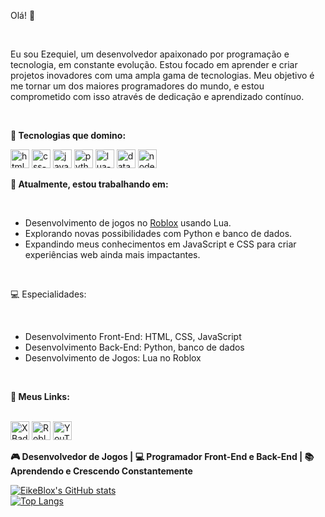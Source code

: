 <p>Olá! 👋</p>
<br>
<p>Eu sou Ezequiel, um desenvolvedor apaixonado por programação e tecnologia, em constante evolução. Estou focado em aprender e criar projetos inovadores com uma ampla gama de tecnologias. Meu objetivo é me tornar um dos maiores programadores do mundo, e estou comprometido com isso através de dedicação e aprendizado contínuo.</p>
<br>
<p style="font-weight: bold;">🔧 Tecnologias que domino:</p>
<img src="https://img.shields.io/badge/HTML-239120?style=for-the-badge&logo=html5&logoColor=white" alt="html-logo" height="30" />
<img src="https://img.shields.io/badge/CSS-239120?&style=for-the-badge&logo=css3&logoColor=white" alt="css-logo" height="30"/>
<img src="https://img.shields.io/badge/JavaScript-F7DF1E?style=for-the-badge&logo=javascript&logoColor=black" alt="javascript-logo" height="30"/>
<img src="https://img.shields.io/badge/Python-3776AB?style=for-the-badge&logo=python&logoColor=white" alt="python-logo" height="30"/>
<img src="https://img.shields.io/badge/Lua-2C2D72?style=for-the-badge&logo=lua&logoColor=white" alt="lua-logo" height="30"/>
<img src="https://img.shields.io/badge/Database-00758F?style=for-the-badge&logo=sqlite&logoColor=white" alt="database-logo" height="30"/>
<img src="https://img.shields.io/badge/Node.js-43853D?style=for-the-badge&logo=node.js&logoColor=white" alt="nodejs-logo" height="30"/>
<br>
<p style="font-weight: bold;">🚀 Atualmente, estou trabalhando em:</p>
<br>
<ul>
  <li>Desenvolvimento de jogos no <a href="https://www.roblox.com/games/7679295117/Dragon-Ball-Plus" title="Veja meu jogo no Roblox">Roblox</a> usando Lua.</li>
  <li>Explorando novas possibilidades com Python e banco de dados.</li>
  <li>Expandindo meus conhecimentos em JavaScript e CSS para criar experiências web ainda mais impactantes.</li>
</ul>
<br>
<p>💻 Especialidades:</p>
<br>
<ul>
  <li>Desenvolvimento Front-End: HTML, CSS, JavaScript</li>
  <li>Desenvolvimento Back-End: Python, banco de dados</li>
  <li>Desenvolvimento de Jogos: Lua no Roblox</li>
</ul>
<br>
<p style="font-weight: bold;">🌟 Meus Links:</p>
<br>
<a href="https://x.com/EikeBlox" title="Este é meu perfil no X"><img src="https://img.shields.io/badge/X-%23000000.svg?logo=X&logoColor=white" alt="X Badge" height="30"></a>
<a href="https://www.roblox.com/pt/users/597434013/profile" title="Este é meu jogo no Roblox"><img src="https://img.shields.io/badge/Roblox-000000?style=for-the-badge&logo=roblox&logoColor=white" alt="Roblox Badge" height="30"></a>
<a href="https://www.youtube.com/@EikeBlox" title="Este é meu canal no YouTube"><img src="https://img.shields.io/badge/YouTube-FF0000?style=for-the-badge&logo=youtube&logoColor=white" alt="YouTube Badge" height="30"></a>
<br>
<p style="font-weight: bold;">🎮 Desenvolvedor de Jogos | 💻 Programador Front-End e Back-End | 📚 Aprendendo e Crescendo Constantemente</p>

[![EikeBlox's GitHub stats](https://github-readme-stats.vercel.app/api?username=eikeblox)](https://github.com/anuraghazra/github-readme-stats)
<br>
[![Top Langs](https://github-readme-stats.vercel.app/api/top-langs/?username=eikeblox)](https://github.com/anuraghazra/github-readme-stats)
